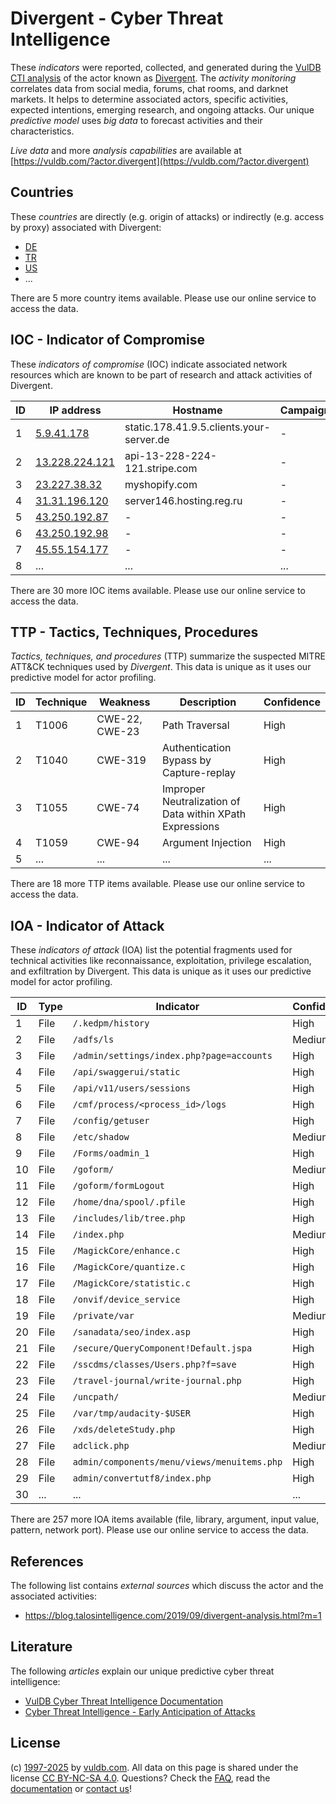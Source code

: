 # Divergent - Cyber Threat Intelligence

These _indicators_ were reported, collected, and generated during the [VulDB CTI analysis](https://vuldb.com/?kb.cti) of the actor known as [Divergent](https://vuldb.com/?actor.divergent). The _activity monitoring_ correlates data from social media, forums, chat rooms, and darknet markets. It helps to determine associated actors, specific activities, expected intentions, emerging research, and ongoing attacks. Our unique _predictive model_ uses _big data_ to forecast activities and their characteristics.

_Live data_ and more _analysis capabilities_ are available at [https://vuldb.com/?actor.divergent](https://vuldb.com/?actor.divergent)

## Countries

These _countries_ are directly (e.g. origin of attacks) or indirectly (e.g. access by proxy) associated with Divergent:

* [DE](https://vuldb.com/?country.de)
* [TR](https://vuldb.com/?country.tr)
* [US](https://vuldb.com/?country.us)
* ...

There are 5 more country items available. Please use our online service to access the data.

## IOC - Indicator of Compromise

These _indicators of compromise_ (IOC) indicate associated network resources which are known to be part of research and attack activities of Divergent.

ID | IP address | Hostname | Campaign | Confidence
-- | ---------- | -------- | -------- | ----------
1 | [5.9.41.178](https://vuldb.com/?ip.5.9.41.178) | static.178.41.9.5.clients.your-server.de | - | High
2 | [13.228.224.121](https://vuldb.com/?ip.13.228.224.121) | api-13-228-224-121.stripe.com | - | High
3 | [23.227.38.32](https://vuldb.com/?ip.23.227.38.32) | myshopify.com | - | High
4 | [31.31.196.120](https://vuldb.com/?ip.31.31.196.120) | server146.hosting.reg.ru | - | High
5 | [43.250.192.87](https://vuldb.com/?ip.43.250.192.87) | - | - | High
6 | [43.250.192.98](https://vuldb.com/?ip.43.250.192.98) | - | - | High
7 | [45.55.154.177](https://vuldb.com/?ip.45.55.154.177) | - | - | High
8 | ... | ... | ... | ...

There are 30 more IOC items available. Please use our online service to access the data.

## TTP - Tactics, Techniques, Procedures

_Tactics, techniques, and procedures_ (TTP) summarize the suspected MITRE ATT&CK techniques used by _Divergent_. This data is unique as it uses our predictive model for actor profiling.

ID | Technique | Weakness | Description | Confidence
-- | --------- | -------- | ----------- | ----------
1 | T1006 | CWE-22, CWE-23 | Path Traversal | High
2 | T1040 | CWE-319 | Authentication Bypass by Capture-replay | High
3 | T1055 | CWE-74 | Improper Neutralization of Data within XPath Expressions | High
4 | T1059 | CWE-94 | Argument Injection | High
5 | ... | ... | ... | ...

There are 18 more TTP items available. Please use our online service to access the data.

## IOA - Indicator of Attack

These _indicators of attack_ (IOA) list the potential fragments used for technical activities like reconnaissance, exploitation, privilege escalation, and exfiltration by Divergent. This data is unique as it uses our predictive model for actor profiling.

ID | Type | Indicator | Confidence
-- | ---- | --------- | ----------
1 | File | `/.kedpm/history` | High
2 | File | `/adfs/ls` | Medium
3 | File | `/admin/settings/index.php?page=accounts` | High
4 | File | `/api/swaggerui/static` | High
5 | File | `/api/v11/users/sessions` | High
6 | File | `/cmf/process/<process_id>/logs` | High
7 | File | `/config/getuser` | High
8 | File | `/etc/shadow` | Medium
9 | File | `/Forms/oadmin_1` | High
10 | File | `/goform/` | Medium
11 | File | `/goform/formLogout` | High
12 | File | `/home/dna/spool/.pfile` | High
13 | File | `/includes/lib/tree.php` | High
14 | File | `/index.php` | Medium
15 | File | `/MagickCore/enhance.c` | High
16 | File | `/MagickCore/quantize.c` | High
17 | File | `/MagickCore/statistic.c` | High
18 | File | `/onvif/device_service` | High
19 | File | `/private/var` | Medium
20 | File | `/sanadata/seo/index.asp` | High
21 | File | `/secure/QueryComponent!Default.jspa` | High
22 | File | `/sscdms/classes/Users.php?f=save` | High
23 | File | `/travel-journal/write-journal.php` | High
24 | File | `/uncpath/` | Medium
25 | File | `/var/tmp/audacity-$USER` | High
26 | File | `/xds/deleteStudy.php` | High
27 | File | `adclick.php` | Medium
28 | File | `admin/components/menu/views/menuitems.php` | High
29 | File | `admin/convertutf8/index.php` | High
30 | ... | ... | ...

There are 257 more IOA items available (file, library, argument, input value, pattern, network port). Please use our online service to access the data.

## References

The following list contains _external sources_ which discuss the actor and the associated activities:

* https://blog.talosintelligence.com/2019/09/divergent-analysis.html?m=1

## Literature

The following _articles_ explain our unique predictive cyber threat intelligence:

* [VulDB Cyber Threat Intelligence Documentation](https://vuldb.com/?kb.cti)
* [Cyber Threat Intelligence - Early Anticipation of Attacks](https://www.scip.ch/en/?labs.20201022)

## License

(c) [1997-2025](https://vuldb.com/?kb.changelog) by [vuldb.com](https://vuldb.com/?kb.about). All data on this page is shared under the license [CC BY-NC-SA 4.0](https://creativecommons.org/licenses/by-nc-sa/4.0/). Questions? Check the [FAQ](https://vuldb.com/?kb.faq), read the [documentation](https://vuldb.com/?kb) or [contact us](https://vuldb.com/?contact)!
